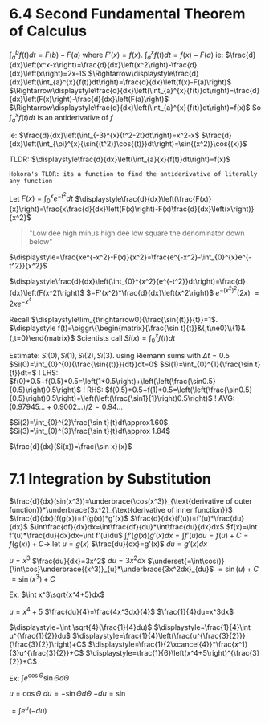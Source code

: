 # 6.4 Second Fundamental Theorem of Calculus
$\displaystyle \int_{a}^{b}{f(t)}dt=F(b)-F(a)$ where $F'(x)=f(x)$.
$\displaystyle\int_{a}^{x}{f(t)}dt=f(x)-F(a)$
ie: $\frac{d}{dx}\left(x^x-x\right)=\frac{d}{dx}\left(x^2\right)-\frac{d}{dx}\left(x\right)=2x-1$
$\Rightarrow\displaystyle\frac{d}{dx}\left(\int_{a}^{x}{f(t)}dt\right)=\frac{d}{dx}\left(f(x)-F(a)\right)$
$\Rightarrow\displaystyle\frac{d}{dx}\left(\int_{a}^{x}{f(t)}dt\right)=\frac{d}{dx}\left(F(x)\right)-\frac{d}{dx}\left(F(a)\right)$
$\Rightarrow\displaystyle\frac{d}{dx}\left(\int_{a}^{x}{f(t)}dt\right)=f(x)$
So $\displaystyle\int_{a}^{x}{f(t)}dt$ is an antiderivative of $f$

ie: $\frac{d}{dx}\left(\int_{-3}^{x}{t^2-2t}dt\right)=x^2-x$
$\frac{d}{dx}\left(\int_{\pi}^{x}{\sin{(t^2)}\cos{(t)}}dt\right)=\sin{(x^2)}\cos{(x)}$

TLDR: $\displaystyle\frac{d}{dx}\left(\int_{a}{x}{f(t)}dt\right)=f(x)$

`Hokora's TLDR: its a function to find the antiderivative of literally any function`

Let $\displaystyle F(x)=\int_{0}^{x}{e^{-t^2}}dt$
$\displaystyle\frac{d}{dx}\left(\frac{F(x)}{x}\right)=\frac{x\frac{d}{dx}\left(F(x)\right)-F(x)\frac{d}{dx}\left(x\right)}{x^2}$

> "Low dee high minus high dee low
> square the denominator down below"

$\displaystyle=\frac{xe^{-x^2}-F(x)}{x^2}=\frac{e^{-x^2}-\int_{0}^{x}e^{-t^2}}{x^2}$


$\displaystyle\frac{d}{dx}\left(\int_{0}^{x^2}{e^{-t^2}}dt\right)=\frac{d}{dx}\left(F(x^2)\right)$
$=F'(x^2)*\frac{d}{dx}\left(x^2\right)$
$\displaystyle e^{-(x^2)^2}(2x)$
$=2xe^{-x^4}$


Recall $\displaystyle\lim_{t\rightarrow0}{\frac{\sin{(t)}}{t}}=1$.
$\displaystyle f(t)=\biggr\{\begin{matrix}{\frac{\sin t}{t}}&{,t\ne0}\\{1}&{,t=0}\end{matrix}$
Scientists call
$Si(x)=\int_{0}^{x}{f(t)}dt$



Estimate: $Si(0),Si(1),Si(2),Si(3)$. using Riemann sums with $\Delta t=0.5$
$Si(0)=\int_{0}^{0}{\frac{\sin{(t)}}{dt}}dt=0$
$Si(1)=\int_{0}^{1}{\frac{\sin t}{t}}dt=$
! LHS: $f(0)*0.5+f(0.5)*0.5=\left(1*0.5\right)+\left(\left(\frac{\sin0.5}{0.5}\right)0.5\right)$
! RHS: $f(0.5)*0.5+f(1)*0.5=\left(\left(\frac{\sin0.5}{0.5}\right)0.5\right)+\left(\left(\frac{\sin1}{1}\right)0.5\right)$
! AVG: $(0.97945\dots+0.9002\dots)/2=0.94\dots$

$Si(2)=\int_{0}^{2}\frac{\sin t}{t}dt\approx1.60$
$Si(3)=\int_{0}^{3}\frac{\sin t}{t}dt\approx 1.84$

$\frac{d}{dx}(Si(x))=\frac{\sin x}{x}$



# 7.1 Integration by Substitution
$\frac{d}{dx}(sin(x^3))=\underbrace{\cos(x^3)}_{\text{derivative of outer function}}*\underbrace{3x^2}_{\text{derivative of inner function}}$
$\frac{d}{dx}(f(g(x))=f'(g(x))*g'(x)$
$\frac{d}{dx}(f(u))=f'(u)*\frac{du}{dx}$
$\int\frac{df}{dx}dx=\int\frac{df}{du}*\int\frac{du}{dx}dx$
$f(x)=\int f'(u)*\frac{du}{dx}dx=\int f'(u)du$
$\int f'(g(x))g'(x)dx=\int f'(u)du=f(u)+C=f(g(x))+C\rightarrow$
let $u=g(x)$
$\frac{du}{dx}=g'(x)$
$du=g'(x)dx$



$u=x^3$
$\frac{du}{dx}=3x^2$
$du=3x^2dx$
$\underset{=\int\cos()}{\int\cos}\underbrace{(x^3)}_{u}*\underbrace{3x^2dx}_{du}$
$=\sin(u)+C$
$=\sin(x^3)+C$


Ex: $\int x^3\sqrt{x^4+5}dx$

$u=x^4+5$
$\frac{du}{4}=\frac{4x^3dx}{4}$
$\frac{1}{4}du=x^3dx$

$\displaystyle=\int \sqrt{4}(\frac{1}{4}du)$
$\displaystyle=\frac{1}{4}\int u^{\frac{1}{2}}du$
$\displaystyle=\frac{1}{4}\left(\frac{u^{\frac{3}{2}}}{\frac{3}{2}}\right)+C$
$\displaystyle=\frac{1}{2\xcancel{4}}*\frac{x^1}{3}u^{\frac{3}{2}}+C$
$\displaystyle=\frac{1}{6}\left(x^4+5\right)^{\frac{3}{2}}+C$


Ex: $\int e^{\cos\Theta}\sin\Theta d\Theta$

$u=\cos\Theta$
$du=-\sin\Theta d\Theta$
$-du=\sin$

$=\int e^u(-du)$
